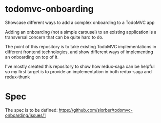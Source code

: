 # todomvc-onboarding
Showcase different ways to add a complex onboarding to a TodoMVC app

Adding an onboarding (not a simple carousel) to an existing application is a transversal concern that can be quite hard to do. 

The point of this repository is to take existing TodoMVC implementations in different frontend technologies, and show different ways of implementing an onboarding on top of it.

I've mostly created this repository to show how redux-saga can be helpful so my first target is to provide an implementation in both redux-saga and redux-thunk


# Spec

The spec is to be defined: https://github.com/slorber/todomvc-onboarding/issues/1



